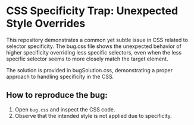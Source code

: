 # CSS Specificity Trap: Unexpected Style Overrides

This repository demonstrates a common yet subtle issue in CSS related to selector specificity.  The bug.css file shows the unexpected behavior of higher specificity overriding less specific selectors, even when the less specific selector seems to more closely match the target element.

The solution is provided in bugSolution.css, demonstrating a proper approach to handling specificity in the CSS.

## How to reproduce the bug:
1. Open `bug.css` and inspect the CSS code.
2. Observe that the intended style is not applied due to specificity.